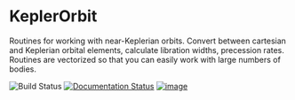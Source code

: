 # KeplerOrbit

Routines for working with near-Keplerian orbits. Convert between cartesian and Keplerian
orbital elements, calculate libration widths, precession rates. Routines are vectorized
so that you can easily work with large numbers of bodies.

![Build Status](https://github.com/spencerw/keplercalc/actions/workflows/ci.yml/badge.svg)
[![Documentation Status](https://readthedocs.org/projects/keplerorbit/badge/?version=latest)](https://keplerorbit.readthedocs.io/en/latest/?badge=latest)
[![image](http://img.shields.io/badge/license-MIT-brightgreen.svg)](https://github.com/jobovy/exampy/blob/master/LICENSE)
